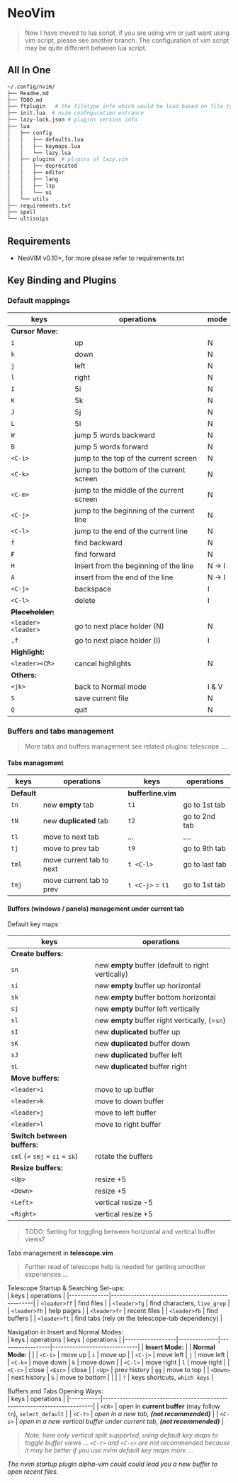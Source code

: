 # NeoVim

> Now I have moved to lua script, if you are using vim or just want using vim script, please see another branch. The configuration of vim script may be quite different between lua script.

## All In One
```bash
~/.config/nvim/
├── Readme.md
├── TODO.md
├── ftplugin   # the filetype info which would be load based on file type
├── init.lua  # nvim confnguration entrance
├── lazy-lock.json # plugins version info
├── lua
│   ├── config
│   │   ├── defaults.lua
│   │   ├── keymaps.lua
│   │   └── lazy.lua
│   ├── plugins  # plugins of lazy.vim
│   │   ├── deprecated
│   │   ├── editor
│   │   ├── lang
│   │   ├── lsp
│   │   └── ui
│   └── utils
├── requirements.txt
├── spell
└── ultisnips
```

## Requirements
- NeoVIM v0.10+, for more please refer to requirements.txt

## Key Binding and Plugins

### Default mappings  
| keys                 | operations                                | mode   |
|----------------------|-------------------------------------------|--------|
| **Cursor Move:**     |                                           |        |
| `i`                  | up                                        | N      |
| `k`                  | down                                      | N      |
| `j`                  | left                                      | N      |
| `l`                  | right                                     | N      |
| `I`                  | 5i                                        | N      |
| `K`                  | 5k                                        | N      |
| `J`                  | 5j                                        | N      |
| `L`                  | 5l                                        | N      |
| `W`                  | jump 5 words backward                     | N      |
| `B`                  | jump 5 words forward                      | N      |
| `<C-i>`              | jump to the top of the current screen     | N      |
| `<C-k>`              | jump to the bottom of the current screen  | N      |
| `<C-m>`              | jump to the middle of the current screen  | N      |
| `<C-j>`              | jump to the beginning of the current line | N      |
| `<C-l>`              | jump to the end of the current line       | N      |
| `f`                  | find backward                             | N      |
| **`F`**              | find forward                              | N      |
| `H`                  | insert from the beginning of the line     | N -> I |
| `A`                  | insert from the end of the line           | N -> I |
| `<C-j>`              | backspace                                 | I      |
| `<C-l>`              | delete                                    | I      |
| ~~**Placeholder:**~~ |                                           |        |
| `<leader><leader>`   | go to next place holder (N)               | N      |
| `,f`                 | go to next place holder (I)               | I      |
| **Highlight:**       |                                           |        |
| `<leader><CR>`       | cancel highlights                         | N      |
| **Others:**          |                                           |        |
| `<jk>`               | back to Normal mode                       | I & V  |
| `S`                  | save current file                         | N      |
| `Q`                  | quit                                      | N      |


### Buffers and tabs management
> More tabs and buffers management see related plugins:
telescope ....

#### Tabs management

| keys        | operations               | keys               | operations     |
|-------------|--------------------------|--------------------|----------------|
| **Default** |                          | **bufferline.vim** |                |
| `tn`        | new **empty** tab        | `t1`               | go to 1st tab  |
| `tN`        | new **duplicated** tab   | `t2`               | go to 2nd tab  |
| `tl`        | move to next tab         | ...                | ....           |
| `tj`        | move to prev tab         | `t9`               | go to 9th tab  |
| `tml`       | move current tab to next | `t <C-l>`          | go to last tab |
| `tmj`       | move current tab to prev | `t <C-j>` = `t1`   | go to 1st tab  |


#### Buffers (windows / panels) management under current tab
Default key maps  

| keys                          | operations                                         |
|-------------------------------|----------------------------------------------------|
| **Create buffers:**           |                                                    |
| `sn`                          | new **empty** buffer (default to right vertically) |
| `si`                          | new **empty** buffer up horizontal                 |
| `sk`                          | new **empty** buffer bottom horizontal             |
| `sj`                          | new **empty** buffer left vertically               |
| `sl`                          | new **empty** buffer right vertically, (=`sn`)     |
| `sI`                          | new **duplicated** buffer up                       |
| `sK`                          | new **duplicated** buffer down                     |
| `sJ`                          | new **duplicated** buffer left                     |
| `sL`                          | new **duplicated** buffer right                    |
| **Move buffers:**             |                                                    |
| `<leader>i`                   | move to up buffer                                  |
| `<leader>k`                   | move to down buffer                                |
| `<leader>j`                   | move to left buffer                                |
| `<leader>l`                   | move to right buffer                               |
| **Switch between buffers:**   |                                                    |
| `sml` (= `smj` = `si` = `sk`) | rotate the buffers                                 |
| **Resize buffers:**           |                                                    |
| `<Up>`                        | resize +5                                          |
| `<Down>`                      | resize +5                                          |
| `<Left>`                      | vertical resize -5                                 |
| `<Right>`                     | vertical resize +5                                 |

> TODO: Setting for toggling between horizontal and vertical buffer views?  

Tabs management in **telescope.vim**  
> Further read of telescope help is needed for getting smoother experiences ...  

Telescope Startup & Searching Set-ups:  
| keys         | operations                                       |
|--------------|--------------------------------------------------|
| `<leader>ff` | find files                                       |
| `<leader>fg` | find characters, `live_grep`                     |
| `<leader>fh` | help pages                                       |
| `<leader>fr` | recent files                                     |
| `<leader>fb` | find buffers                                     |
| `<leader>ft` | find tabs (rely on the telescope-tab dependency) |

Navigation in Insert and Normal Modes:  
| keys             | operations   | keys             | operations                   |
|------------------|--------------|------------------|------------------------------|
| **Insert Mode:** |              | **Normal Mode:** |                              |
| `<C-i>`          | move up      | `i`              | move up                      |
| `<C-j>`          | move left    | `j`              | move left                    |
| `<C-k>`          | move down    | `k`              | move down                    |
| `<C-l>`          | move right   | `l`              | move right                   |
| `<C-c>`          | close        | `<Esc>`          | close                        |
| `<Up>`           | prev history | `gg`             | move to top                  |
| `<Down>`         | next history | `G`              | move to bottom               |
|                  |              | `?`              | keys shortcuts, `which keys` |

Buffers and Tabs Opening Ways:  
| keys      | operations                                                               |
|-----------|--------------------------------------------------------------------------|
| `<CR>`    | open in **current buffer** (may follow `tn`), `select_default`           |
| *`<C-t>`* | *open in a new tab, **(not recommended)***                               |
| *`<C-s>`* | *open in a new vertical buffer under current tab, **(not recommended)*** |

> *Note: here only vertical split supported, using default key maps to toggle buffer views ...*
*`<C-t>` and `<C-s>` are not recommended because it may be better if you use nvim default key maps more ...*

*The nvim startup plugin alpha-vim could could lead you a new buffer to open recent files.*  


